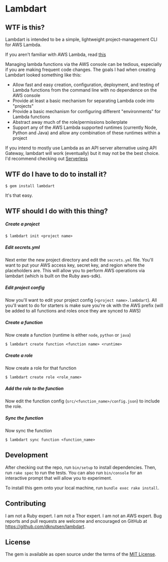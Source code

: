 # Lambdart

## WTF is this? 

Lambdart is intended to be a simple, lightweight project-management CLI for AWS Lambda.  

If you aren't familiar with AWS Lambda, read [this](FIXME)

Managing lambda functions via the AWS console can be tedious, especially if you are making frequent code changes. The goals I had when creating Lambdart looked something like this:

* Allow fast and easy creation, configuration, deployment, and testing of Lambda functions from the command line with no dependence on the AWS console
* Provide at least a basic mechanism for separating Lambda code into "projects"
* Provide a basic mechanism for configuring different "environments" for Lambda functions
* Abstract away much of the role/permissions boilerplate
* Support any of the AWS Lambda supported runtimes (currently Node, Python and Java) and allow any combination of these runtimes within a project

If you intend to mostly use Lambda as an API server alternative using API Gateway, lambdart will work (eventually) but it may not be the best choice. I'd recommend checking out [Serverless](https://github.com/serverless/serverless)

## WTF do I have to do to install it?

    $ gem install lambdart

It's that easy.

## WTF should I do with this thing?

##### Create a project

    $ lambdart init <project name>

##### Edit secrets.yml
Next enter the new project directory and edit the `secrets.yml` file. You'll want to put your AWS access key, secret key, and region where the placeholders are. This will allow you to perform AWS operations via lambdart (which is built on the Ruby aws-sdk).

##### Edit project config
Now you'll want to edit your project config (`<project name>.lambdart`). All you'll want to do for starters is make sure you're ok with the AWS prefix (will be added to all functions and roles once they are synced to AWS)

##### Create a function
Now create a function (runtime is either `node`, `python` or `java`)

    $ lambdart create function <function name> <runtime>

##### Create a role
Now create a role for that function

    $ lambdart create role <role_name>

##### Add the role to the function
Now edit the function config (`src/<function_name>/config.json`) to include the role.

##### Sync the function
Now sync the function

    $ lambdart sync function <function_name>



## Development

After checking out the repo, run `bin/setup` to install dependencies. Then, run `rake spec` to run the tests. You can also run `bin/console` for an interactive prompt that will allow you to experiment.

To install this gem onto your local machine, run `bundle exec rake install`. 

## Contributing

I am not a Ruby expert. I am not a Thor expert. I am not an AWS expert. Bug reports and pull requests are welcome and encouraged on GitHub at https://github.com/dknutsen/lambdart.


## License

The gem is available as open source under the terms of the [MIT License](http://opensource.org/licenses/MIT).

